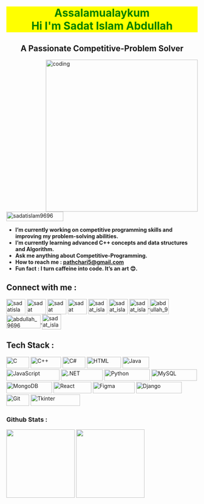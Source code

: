 <!--<img src="https://camo.githubusercontent.com/3167026abe932fe28cb61a7308549da706bc1a8ee81a3cc3169ea75991d2e3d5/68747470733a2f2f692e6962622e636f2f6b3234343135622f4769746875622d42616e6e65722e676966">-->



<h1 align="center" style="color: green !important; background-color: yellow;">
    Assalamualaykum <br> Hi I'm Sadat Islam Abdullah
</h1>



<h2 align="center">A Passionate Competitive-Problem Solver</h2></p>
<!--<h3 align="center">Innovative coder crafting solutions that inspire</h3>-->
<img align="right" alt="coding" width="400" src = "https://user-images.githubusercontent.com/55389276/140866485-8fb1c876-9a8f-4d6a-98dc-08c4981eaf70.gif">

 <p align="left"> 
  <img src="https://komarev.com/ghpvc/?username=sadatislam9696&label=Profile%20views&color=0e75b6&style=flat" alt="sadatislam9696" width="150" height="25" />
</p>





-  <b>I’m currently working on competitive programming skills and improving my problem-solving abilities.</b>
-  <b>I’m currently learning **advanced C++ concepts and data structures and Algorithm.**</b>
-  <b>Ask me anything about Competitive-Programming.</b>
-  <b>How to reach me : **pathchari5@gmail.com**</b>
-  <b>Fun fact : I turn caffeine into code. It’s an art 😊. </b>


<h2>Connect with me :</h2>
<p align="left">
<a href="https://x.com/sadatislam9696" target="blank"><img align="center" src="https://raw.githubusercontent.com/rahuldkjain/github-profile-readme-generator/master/src/images/icons/Social/twitter.svg" alt="sadatislam9696" height="40" width="50" /></a>
<a href="https://www.linkedin.com/in/sadat-islam-abdullah/" target="blank"><img align="center" src="https://raw.githubusercontent.com/rahuldkjain/github-profile-readme-generator/master/src/images/icons/Social/linked-in-alt.svg" alt="sadat islam" height="40" width="50" /></a>
<a href="https://www.facebook.com/Sadat9696" target="blank"><img align="center" src="https://raw.githubusercontent.com/rahuldkjain/github-profile-readme-generator/master/src/images/icons/Social/facebook.svg" alt="sadat islam" height="40" width="50" /></a>
<a href="https://www.youtube.com/c/sadat islam" target="blank"><img align="center" src="https://raw.githubusercontent.com/rahuldkjain/github-profile-readme-generator/master/src/images/icons/Social/youtube.svg" alt="sadat islam" height="40" width="50" /></a>
<a href="https://codeforces.com/profile/sadat_islam" target="blank"><img align="center" src="https://raw.githubusercontent.com/rahuldkjain/github-profile-readme-generator/master/src/images/icons/Social/codeforces.svg" alt="sadat_islam" height="40" width="50" /></a>
<a href="https://www.leetcode.com/sadat_islam" target="blank"><img align="center" src="https://raw.githubusercontent.com/rahuldkjain/github-profile-readme-generator/master/src/images/icons/Social/leet-code.svg" alt="sadat_islam" height="40" width="50" /></a>

<a href="https://cses.fi/user/180682" target="_blank">
  <img align="center" src="https://cses.fi/logo.png?1" alt="sadat_islam" height="40" width="50" />
</a>

<a href="https://www.codechef.com/users/abdullah_9696" target="_blank">
  <img align="center" src="https://cdn.jsdelivr.net/npm/simple-icons@3.1.0/icons/codechef.svg" alt="abdullah_9696" height="40" width="50" />
</a>


<a href="https://lightoj.com/user/abdullah_9696" target="_blank">
  <img align="center" src="https://static.lightoj.com/assets/loj-logo-inverted.png" alt="abdullah_9696" height="35" width="90" />
</a>


<a href="https://atcoder.jp/users/sadat_islam" target="_blank">
  <img align="center" src="https://img.atcoder.jp/assets/icon/avatar.png" alt="sadat_islam" height="40" width="50" />
</a>


</p>

<h2>Tech Stack :</h2>

<img src="https://img.shields.io/badge/C-61DAFB?style=plastic&logo=C&logoColor=black" alt="C" style="width: 60px; height: 30px;"> <img src="https://img.shields.io/badge/C++-000000?style=plastic&logo=c%2B%2B&logoColor=white" alt="C++" style="width: 80px; height: 30px;"> <img src="https://img.shields.io/badge/C%23-28A745?style=plastic&logo=c-sharp&logoColor=black" alt="C#" style="width: 60px; height: 30px;"> <img src="https://img.shields.io/badge/HTML-61DAFB?style=plastic&logo=html5&logoColor=black" alt="HTML" style="width: 90px; height: 30px;"> <img src="https://img.shields.io/badge/Java-000000?style=plastic&logo=java&logoColor=white" alt="Java" style="width: 70px; height: 30px;"> <img src="https://img.shields.io/badge/JavaScript-28A745?style=plastic&logo=javascript&logoColor=white" alt="JavaScript" style="width: 140px; height: 30px;"> <img src="https://img.shields.io/badge/.NET-61DAFB?style=plastic&logo=.net&logoColor=black" alt=".NET" style="width: 110px; height: 30px;"> <img src="https://img.shields.io/badge/Python-000000?style=plastic&logo=python&logoColor=white" alt="Python" style="width: 120px; height: 30px;"> <img src="https://img.shields.io/badge/MySQL-28A745?style=plastic&logo=mysql&logoColor=black" alt="MySQL" style="width: 120px; height: 30px;"> <img src="https://img.shields.io/badge/MongoDB-61DAFB?style=plastic&logo=mongodb&logoColor=black" alt="MongoDB" style="width: 120px; height: 30px;"> <img src="https://img.shields.io/badge/React-000000?style=plastic&logo=react&logoColor=white" alt="React" style="width: 100px; height: 30px;"> <img src="https://img.shields.io/badge/Figma-28A745?style=plastic&logo=figma&logoColor=black" alt="Figma" style="width: 110px; height: 30px;"> <img src="https://img.shields.io/badge/Django-61DAFB?style=plastic&logo=django&logoColor=black" alt="Django" style="width: 120px; height: 30px;"> <img src="https://img.shields.io/badge/Git-000000?style=plastic&logo=git&logoColor=white" alt="Git" style="width: 60px; height: 30px;"> <img src="https://img.shields.io/badge/Tkinter-28A745?style=plastic&logo=python&logoColor=black" alt="Tkinter" style="width: 130px; height: 30px;">



#### <h3> Github Stats : </h3>
<p float="left">
<img height="180em" src="https://github-readme-stats.vercel.app/api?username=sadatislam9696&show_icons=true&hide_border=true&&count_private=true&include_all_commits=true" /> 
<img height="180em" src="https://github-readme-stats.vercel.app/api/top-langs/?username=sadatislam9696&show_icons=true&hide_border=true&layout=compact&langs_count=8"/>
</p>



